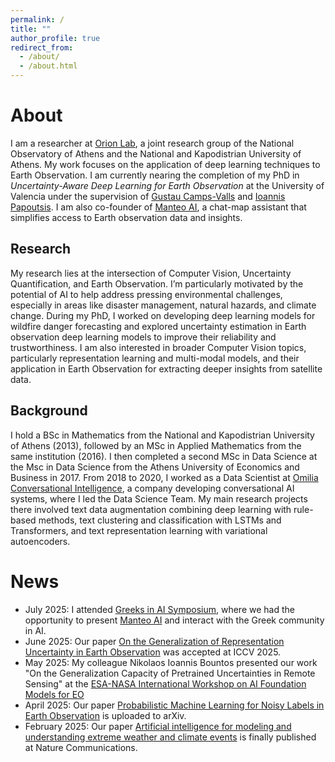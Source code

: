 ```yaml
---
permalink: /
title: ""
author_profile: true
redirect_from: 
  - /about/
  - /about.html
---
```

# About #

I am a researcher at [Orion Lab](https://orionlab.space.noa.gr), a joint research group of the National Observatory of Athens and the National and Kapodistrian University of Athens. My work focuses on the application of deep learning techniques to Earth Observation.
I am currently nearing the completion of my PhD in _Uncertainty-Aware Deep Learning for Earth Observation_ at the University of Valencia under the supervision of [Gustau Camps-Valls](https://www.uv.es/gcamps/) and [Ioannis Papoutsis](https://orionlab.space.noa.gr/author/ioannis-papoutsis/). 
I am also co-founder of [Manteo AI](https://manteo.ai), a chat-map assistant that simplifies access to Earth observation data and insights.

## Research ##


My research lies at the intersection of Computer Vision, Uncertainty Quantification, and Earth Observation. I’m particularly motivated by the potential of AI to help address pressing environmental challenges, especially in areas like disaster management, natural hazards, and climate change. During my PhD, I worked on developing deep learning models for wildfire danger forecasting and explored uncertainty estimation in Earth observation deep learning models to improve their reliability and trustworthiness. I am also interested in broader Computer Vision topics, particularly representation learning and multi-modal models, and their application in Earth Observation for extracting deeper insights from satellite data.

## Background ##
I hold a BSc in Mathematics from the National and Kapodistrian University of Athens (2013), followed by an MSc in Applied Mathematics from the same institution (2016). I then completed a second MSc in Data Science at the Msc in Data Science from the Athens University of Economics and Business in 2017. From 2018 to 2020, I worked as a Data Scientist at [Omilia Conversational Intelligence](https://omilia.com), a company developing conversational AI systems, where I led the Data Science Team.
My main research projects there involved text data augmentation combining deep learning with rule-based methods, text clustering and classification with LSTMs and Transformers, and text representation learning with variational autoencoders.

# News #
- July 2025: I attended [Greeks in AI Symposium](https://www.greeksin.ai), where we had the opportunity to present [Manteo AI](https://manteo.ai) and interact with the Greek community in AI. 
- June 2025: Our paper [On the Generalization of Representation Uncertainty in Earth Observation](https://arxiv.org/abs/2503.07082) was accepted at ICCV 2025.
-  May 2025: My colleague Nikolaos Ioannis Bountos presented our work "On the Generalization
Capacity of Pretrained Uncertainties in Remote Sensing" at the [ESA-NASA International Workshop on AI Foundation Models for EO](https://nikal.eventsair.com/nasa-esa-international-workshop-on-geospatial-ai-foundation-model-for-earth-observation-and-earth-sciences/)
- April 2025: Our paper [Probabilistic Machine Learning for Noisy Labels in Earth Observation](https://arxiv.org/abs/2504.03478) is uploaded to arXiv.
- February 2025: Our paper [Artificial intelligence for modeling and understanding extreme weather and climate events](https://www.nature.com/articles/s41467-025-56573-8) is finally published at Nature Communications.
